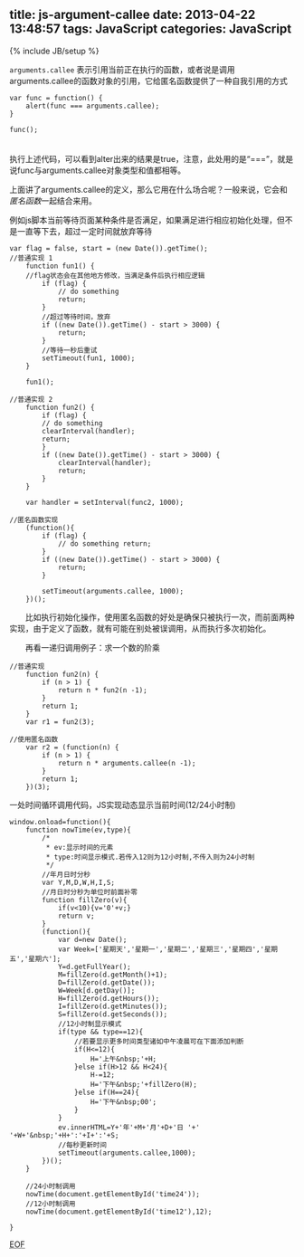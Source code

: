 title: js-argument-callee
date: 2013-04-22 13:48:57
tags: JavaScript
categories: JavaScript
---

{% include JB/setup %}


`arguments.callee` 表示引用当前正在执行的函数，或者说是调用arguments.callee的函数对象的引用，它给匿名函数提供了一种自我引用的方式

    var func = function() {
        alert(func === arguments.callee);
    }

    func();
　   
执行上述代码，可以看到alter出来的结果是true，注意，此处用的是“===”，就是说func与arguments.callee对象类型和值都相等。


上面讲了arguments.callee的定义，那么它用在什么场合呢？一般来说，它会和*匿名函数*一起结合来用。

<!-- more -->

例如js脚本当前等待页面某种条件是否满足，如果满足进行相应初始化处理，但不是一直等下去，超过一定时间就放弃等待

    var flag = false, start = (new Date()).getTime();
    //普通实现 1
        function fun1() {
        //flag状态会在其他地方修改，当满足条件后执行相应逻辑 
            if (flag) { 
                // do something 
                return;
            } 
            //超过等待时间，放弃 
            if ((new Date()).getTime() - start > 3000) {
                return;
            } 
            //等待一秒后重试 
            setTimeout(fun1, 1000);
        }

        fun1();

    //普通实现 2
        function fun2() {
            if (flag) {
            // do something
            clearInterval(handler);
            return;
            }
            if ((new Date()).getTime() - start > 3000) {
                clearInterval(handler);
                return;
            }
        }

        var handler = setInterval(func2, 1000);

    //匿名函数实现
        (function(){ 
            if (flag) { 
                // do something return;
            }
            if ((new Date()).getTime() - start > 3000) {
                return;
            }

            setTimeout(arguments.callee, 1000);
        })();

　　比如执行初始化操作，使用匿名函数的好处是确保只被执行一次，而前面两种实现，由于定义了函数，就有可能在别处被误调用，从而执行多次初始化。

　　再看一递归调用例子：求一个数的阶乘

    //普通实现
        function fun2(n) {
            if (n > 1) {
                return n * fun2(n -1);
            } 
            return 1;
        }
        var r1 = fun2(3);

    //使用匿名函数
        var r2 = (function(n) {
            if (n > 1) {
                return n * arguments.callee(n -1);
            }
            return 1;
        })(3);


一处时间循环调用代码，JS实现动态显示当前时间(12/24小时制)

    window.onload=function(){
        function nowTime(ev,type){
            /*
             * ev:显示时间的元素
             * type:时间显示模式.若传入12则为12小时制,不传入则为24小时制
             */
            //年月日时分秒
            var Y,M,D,W,H,I,S;
            //月日时分秒为单位时前面补零
            function fillZero(v){
                if(v<10){v='0'+v;}
                return v;
            }
            (function(){
                var d=new Date();
                var Week=['星期天','星期一','星期二','星期三','星期四','星期五','星期六'];
                Y=d.getFullYear();
                M=fillZero(d.getMonth()+1);
                D=fillZero(d.getDate());
                W=Week[d.getDay()];
                H=fillZero(d.getHours());
                I=fillZero(d.getMinutes());
                S=fillZero(d.getSeconds());
                //12小时制显示模式
                if(type && type==12){
                    //若要显示更多时间类型诸如中午凌晨可在下面添加判断
                    if(H<=12){
                        H='上午&nbsp;'+H;
                    }else if(H>12 && H<24){
                        H-=12;
                        H='下午&nbsp;'+fillZero(H);
                    }else if(H==24){
                        H='下午&nbsp;00';
                    }
                }
                ev.innerHTML=Y+'年'+M+'月'+D+'日 '+' '+W+'&nbsp;'+H+':'+I+':'+S;
                //每秒更新时间
                setTimeout(arguments.callee,1000);
            })();
        }
        
        //24小时制调用
        nowTime(document.getElementById('time24'));
        //12小时制调用
        nowTime(document.getElementById('time12'),12);

    }


<abbr title="End of file">EOF</abbr>